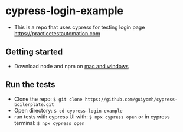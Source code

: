 # cypress-login-example
* This is a repo that uses cypress for testing login page https://practicetestautomation.com

## Getting started
* Download node and npm on [mac and windows](https://radixweb.com/blog/installing-npm-and-nodejs-on-windows-and-mac)

## Run the tests
* Clone the repo: `$ git clone https://github.com/guiyomh/cypress-boilerplate.git`
* Open directory: `$ cd cypress-login-example`
* run tests with cypress UI with: `$ npx cypress open` or in cypress terminal: `$ npx cypress open`
